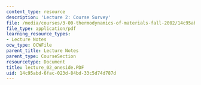 ```yaml
---
content_type: resource
description: 'Lecture 2: Course Survey'
file: /media/courses/3-00-thermodynamics-of-materials-fall-2002/14c95abd6fac023d84bd33c5d74d787d_lecture_02_oneside.PDF
file_type: application/pdf
learning_resource_types:
- Lecture Notes
ocw_type: OCWFile
parent_title: Lecture Notes
parent_type: CourseSection
resourcetype: Document
title: lecture_02_oneside.PDF
uid: 14c95abd-6fac-023d-84bd-33c5d74d787d
---
```

